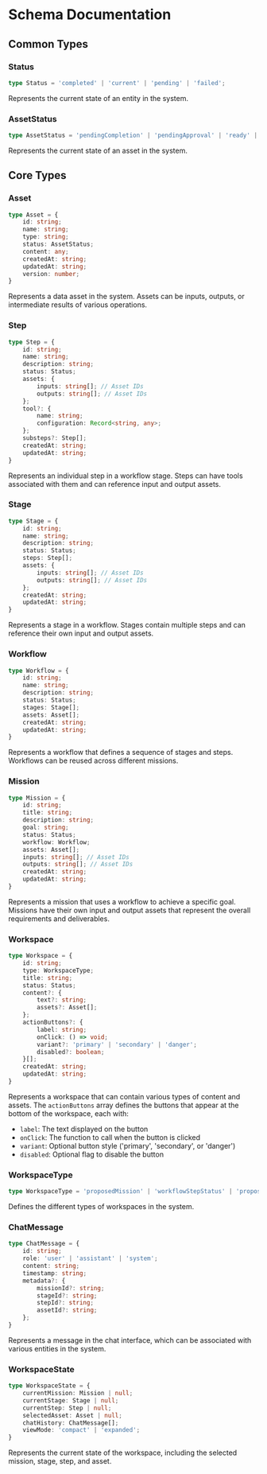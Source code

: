 # Schema Documentation

## Common Types

### Status
```typescript
type Status = 'completed' | 'current' | 'pending' | 'failed';
```
Represents the current state of an entity in the system.

### AssetStatus
```typescript
type AssetStatus = 'pendingCompletion' | 'pendingApproval' | 'ready' | 'archived' | 'error';
```
Represents the current state of an asset in the system.

## Core Types

### Asset
```typescript
type Asset = {
    id: string;
    name: string;
    type: string;
    status: AssetStatus;
    content: any;
    createdAt: string;
    updatedAt: string;
    version: number;
}
```
Represents a data asset in the system. Assets can be inputs, outputs, or intermediate results of various operations.

### Step
```typescript
type Step = {
    id: string;
    name: string;
    description: string;
    status: Status;
    assets: {
        inputs: string[]; // Asset IDs
        outputs: string[]; // Asset IDs
    };
    tool?: {
        name: string;
        configuration: Record<string, any>;
    };
    substeps?: Step[];
    createdAt: string;
    updatedAt: string;
}
```
Represents an individual step in a workflow stage. Steps can have tools associated with them and can reference input and output assets.

### Stage
```typescript
type Stage = {
    id: string;
    name: string;
    description: string;
    status: Status;
    steps: Step[];
    assets: {
        inputs: string[]; // Asset IDs
        outputs: string[]; // Asset IDs
    };
    createdAt: string;
    updatedAt: string;
}
```
Represents a stage in a workflow. Stages contain multiple steps and can reference their own input and output assets.

### Workflow
```typescript
type Workflow = {
    id: string;
    name: string;
    description: string;
    status: Status;
    stages: Stage[];
    assets: Asset[];
    createdAt: string;
    updatedAt: string;
}
```
Represents a workflow that defines a sequence of stages and steps. Workflows can be reused across different missions.

### Mission
```typescript
type Mission = {
    id: string;
    title: string;
    description: string;
    goal: string;
    status: Status;
    workflow: Workflow;
    assets: Asset[];
    inputs: string[]; // Asset IDs
    outputs: string[]; // Asset IDs
    createdAt: string;
    updatedAt: string;
}
```
Represents a mission that uses a workflow to achieve a specific goal. Missions have their own input and output assets that represent the overall requirements and deliverables.

### Workspace
```typescript
type Workspace = {
    id: string;
    type: WorkspaceType;
    title: string;
    status: Status;
    content?: {
        text?: string;
        assets?: Asset[];
    };
    actionButtons?: {
        label: string;
        onClick: () => void;
        variant?: 'primary' | 'secondary' | 'danger';
        disabled?: boolean;
    }[];
    createdAt: string;
    updatedAt: string;
}
```
Represents a workspace that can contain various types of content and assets. The `actionButtons` array defines the buttons that appear at the bottom of the workspace, each with:
- `label`: The text displayed on the button
- `onClick`: The function to call when the button is clicked
- `variant`: Optional button style ('primary', 'secondary', or 'danger')
- `disabled`: Optional flag to disable the button

### WorkspaceType
```typescript
type WorkspaceType = 'proposedMission' | 'workflowStepStatus' | 'proposedWorkflowDesign' | 'extractionResult' | 'analysisResult';
```
Defines the different types of workspaces in the system.

### ChatMessage
```typescript
type ChatMessage = {
    id: string;
    role: 'user' | 'assistant' | 'system';
    content: string;
    timestamp: string;
    metadata?: {
        missionId?: string;
        stageId?: string;
        stepId?: string;
        assetId?: string;
    };
}
```
Represents a message in the chat interface, which can be associated with various entities in the system.

### WorkspaceState
```typescript
type WorkspaceState = {
    currentMission: Mission | null;
    currentStage: Stage | null;
    currentStep: Step | null;
    selectedAsset: Asset | null;
    chatHistory: ChatMessage[];
    viewMode: 'compact' | 'expanded';
}
```
Represents the current state of the workspace, including the selected mission, stage, step, and asset. 